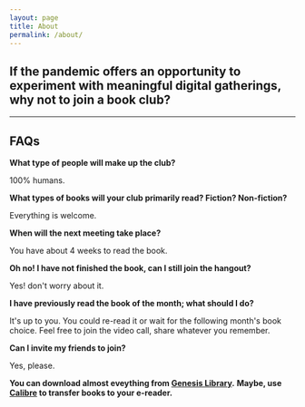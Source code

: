 ```yaml
---
layout: page
title: About
permalink: /about/
---
```


## If the pandemic offers an opportunity to experiment with meaningful digital gatherings, why not to join a book club?

---

## FAQs

**What type of people will make up the club?**

100% humans.

**What types of books will your club primarily read? Fiction? Non-fiction?**

Everything is welcome.

**When will the next meeting take place?**

You have about 4 weeks to read the book. 

**Oh no! I have not finished the book, can I still join the hangout?**

Yes! don't worry about it.

**I have previously read the book of the month; what should I do?**

It's up to you. You could re-read it or wait for the following month's book choice. Feel free to join the video call, share whatever you remember.

**Can I invite my friends to join?**

Yes, please. 

**You can download almost eveything from [Genesis Library](http://gen.lib.rus.ec/).**
**Maybe, use [Calibre](https://calibre-ebook.com/) to transfer books to your e-reader.**
